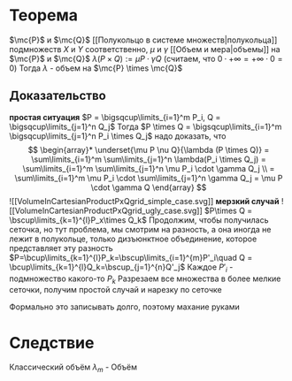 # Теорема
$\mc{P}$ и $\mc{Q}$ [[Полукольцо в системе множеств|полукольца]] подмножеств $X$ и $Y$ соответственно, $\mu$ и $\gamma$ [[Объем и мера|объемы]] на $\mc{P}$ и $\mc{Q}$ 
$\lambda(P\times Q) := \mu P \cdot \gamma Q$ (считаем, что $0 \cdot +\infty = +\infty \cdot 0 = 0$) 
Тогда $\lambda$ - объем на $\mc{P} \times \mc{Q}$
## Доказательство
**простая ситуация** $P = \bigsqcup\limits_{i=1}^m P_i, Q = \bigsqcup\limits_{j=1}^n Q_j$
Тогда $P \times Q = \bigsqcup\limits_{i=1}^m \bigsqcup\limits_{j=1}^n P_i \times Q_j$
надо доказать, что $$
\begin{array}*
\underset{\mu P \nu Q}{\lambda (P \times Q)} = \sum\limits_{i=1}^m \sum\limits_{j=1}^n \lambda(P_i \times Q_j) = \sum\limits_{i=1}^m \sum\limits_{j=1}^n \mu P_i \cdot \gamma Q_j \\ 
= \sum\limits_{i=1}^m \mu P_i \cdot \sum\limits_{j=1}^n \gamma Q_j = \mu P \cdot \gamma Q
\end{array}
$$
![[VolumeInCartesianProductPxQgrid_simple_case.svg]]
**мерзкий случай** 
![[VolumeInCartesianProductPxQgrid_ugly_case.svg]]
$P\times Q = \bscup\limits_{k=1}^{l}P_x\times Q_k$
Продолжим, чтобы получилась сеточка, но тут проблема, мы смотрим на разность, а она иногда не лежит в полукольце, только дизъюнктное объединение, которое представляет эту разность
$P=\bcup\limits_{k=1}^{l}P_k=\bscup\limits_{i=1}^{m}P'_i\quad Q = \bcup\limits_{k=1}^{l}Q_k=\bscup_{j=1}^{n}Q'_j$
Каждое $P'_i$ - подмножество какого-то $P_k$
Разрезаем все множества в более мелкие сеточки, получим простой случай и нарезку по сеточке

Формально это записывать долго, поэтому махание руками 

# Следствие
Классический объём $\lambda_m$ - Объём